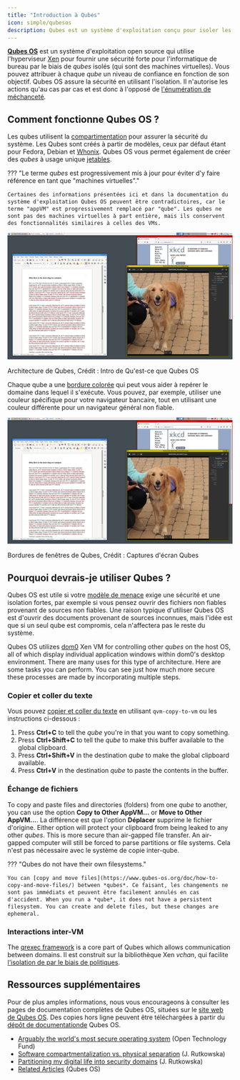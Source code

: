 ```yaml
---
title: "Introduction à Qubes"
icon: simple/qubesos
description: Qubes est un système d'exploitation conçu pour isoler les applications au sein de *qubes* (anciennement "VMs") afin d'améliorer la sécurité.
---
```


[**Qubes OS**](../desktop.md#qubes-os) est un système d'exploitation open source qui utilise l'hyperviseur [Xen](https://fr.wikipedia.org/wiki/Xen) pour fournir une sécurité forte pour l'informatique de bureau par le biais de *qubes* isolés (qui sont des machines virtuelles). Vous pouvez attribuer à chaque *qube* un niveau de confiance en fonction de son objectif. Qubes OS assure la sécurité en utilisant l'isolation. Il n'autorise les actions qu'au cas par cas et est donc à l'opposé de [l'énumération de méchanceté](https://www.ranum.com/security/computer_security/editorials/dumb/).

## Comment fonctionne Qubes OS ?

Les qubes utilisent la [compartimentation](https://www.qubes-os.org/intro/) pour assurer la sécurité du système. Les Qubes sont créés à partir de modèles, ceux par défaut étant pour Fedora, Debian et [Whonix](../desktop.md#whonix). Qubes OS vous permet également de créer des *qubes* à usage unique [jetables](https://www.qubes-os.org/doc/how-to-use-disposables/).

??? "Le terme *qubes* est progressivement mis à jour pour éviter d'y faire référence en tant que "machines virtuelles"."

    Certaines des informations présentées ici et dans la documentation du système d'exploitation Qubes OS peuvent être contradictoires, car le terme "appVM" est progressivement remplacé par "qube". Les qubes ne sont pas des machines virtuelles à part entière, mais ils conservent des fonctionnalités similaires à celles des VMs.

![Architecture de Qubes](../assets/img/qubes/qubes-trust-level-architecture.png)
<figcaption>Architecture de Qubes, Crédit : Intro de Qu'est-ce que Qubes OS</figcaption>

Chaque qube a une [bordure colorée](https://www.qubes-os.org/screenshots/) qui peut vous aider à repérer le domaine dans lequel il s'exécute. Vous pouvez, par exemple, utiliser une couleur spécifique pour votre navigateur bancaire, tout en utilisant une couleur différente pour un navigateur général non fiable.

![Bordure colorée](../assets/img/qubes/r4.0-xfce-three-domains-at-work.png)
<figcaption>Bordures de fenêtres de Qubes, Crédit : Captures d'écran Qubes</figcaption>

## Pourquoi devrais-je utiliser Qubes ?

Qubes OS est utile si votre [modèle de menace](../basics/threat-modeling.md) exige une sécurité et une isolation fortes, par exemple si vous pensez ouvrir des fichiers non fiables provenant de sources non fiables. Une raison typique d'utiliser Qubes OS est d'ouvrir des documents provenant de sources inconnues, mais l'idée est que si un seul qube est compromis, cela n'affectera pas le reste du système.

Qubes OS utilizes [dom0](https://wiki.xenproject.org/wiki/Dom0) Xen VM for controlling other *qubes* on the host OS, all of which display individual application windows within dom0's desktop environment. There are many uses for this type of architecture. Here are some tasks you can perform. You can see just how much more secure these processes are made by incorporating multiple steps.

### Copier et coller du texte

Vous pouvez [copier et coller du texte](https://www.qubes-os.org/doc/how-to-copy-and-paste-text/) en utilisant `qvm-copy-to-vm` ou les instructions ci-dessous :

1. Press **Ctrl+C** to tell the *qube* you're in that you want to copy something.
2. Press **Ctrl+Shift+C** to tell the *qube* to make this buffer available to the global clipboard.
3. Press **Ctrl+Shift+V** in the destination *qube* to make the global clipboard available.
4. Press **Ctrl+V** in the destination *qube* to paste the contents in the buffer.

### Échange de fichiers

To copy and paste files and directories (folders) from one *qube* to another, you can use the option **Copy to Other AppVM...** or **Move to Other AppVM...**. La différence est que l'option **Déplacer** supprime le fichier d'origine. Either option will protect your clipboard from being leaked to any other *qubes*. This is more secure than air-gapped file transfer. An air-gapped computer will still be forced to parse partitions or file systems. Cela n'est pas nécessaire avec le système de copie inter-qube.

??? "Qubes do not have their own filesystems."

    You can [copy and move files](https://www.qubes-os.org/doc/how-to-copy-and-move-files/) between *qubes*. Ce faisant, les changements ne sont pas immédiats et peuvent être facilement annulés en cas d'accident. When you run a *qube*, it does not have a persistent filesystem. You can create and delete files, but these changes are ephemeral.

### Interactions inter-VM

The [qrexec framework](https://www.qubes-os.org/doc/qrexec/) is a core part of Qubes which allows communication between domains. Il est construit sur la bibliothèque Xen *vchan*, qui facilite [l'isolation de par le biais de politiques](https://www.qubes-os.org/news/2020/06/22/new-qrexec-policy-system/).

## Ressources supplémentaires

Pour de plus amples informations, nous vous encourageons à consulter les pages de documentation complètes de Qubes OS, situées sur le [site web de Qubes OS](https://www.qubes-os.org/doc/). Des copies hors ligne peuvent être téléchargées à partir du [dépôt de documentationde](https://github.com/QubesOS/qubes-doc) Qubes OS.

- [Arguably the world's most secure operating system](https://www.opentech.fund/news/qubes-os-arguably-the-worlds-most-secure-operating-system-motherboard/) (Open Technology Fund)
- [Software compartmentalization vs. physical separation](https://invisiblethingslab.com/resources/2014/Software_compartmentalization_vs_physical_separation.pdf) (J. Rutkowska)
- [Partitioning my digital life into security domains](https://blog.invisiblethings.org/2011/03/13/partitioning-my-digital-life-into.html) (J. Rutkowska)
- [Related Articles](https://www.qubes-os.org/news/categories/#articles) (Qubes OS)
